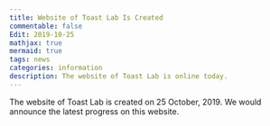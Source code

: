 ```yaml
---
title: Website of Toast Lab Is Created
commentable: false
Edit: 2019-10-25
mathjax: true
mermaid: true
tags: news
categories: information
description: The website of Toast Lab is online today.
---
```


<p>The website of Toast Lab is created on 25 October, 2019. We would announce the latest progress on this website.</p>
